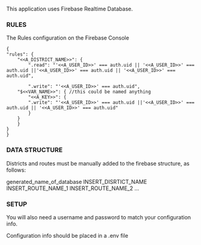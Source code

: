 This application uses Firebase Realtime Database.

### RULES

The Rules configuration on the Firebase Console

    {
    "rules": {
        "<<A_DISTRICT_NAME>>": {
            ".read": "'<<A_USER_ID>>' === auth.uid || '<<A_USER_ID>>' === auth.uid ||'<<A_USER_ID>>' === auth.uid || '<<A_USER_ID>>' === auth.uid",

            ".write": "'<<A_USER_ID>>' === auth.uid",
        "$<<VAR_NAME>>": { //this could be named anything
            "<<A_KEY>>": {
            ".write": "'<<A_USER_ID>>' === auth.uid ||'<<A_USER_ID>>' === auth.uid || '<<A_USER_ID>>' === auth.uid"
            }
        }
        }
    }
    }

### DATA STRUCTURE

Districts and routes must be manually added to the firebase structure, as follows:

generated_name_of_database
INSERT_DISRTICT_NAME
INSERT_ROUTE_NAME_1
INSERT_ROUTE_NAME_2
...

### SETUP

You will also need a username and password to match your configuration info.

Configuration info should be placed in a .env file
